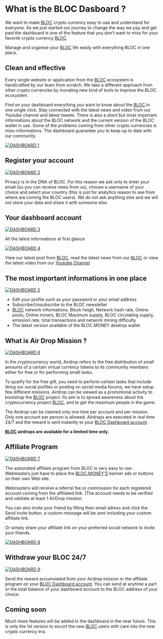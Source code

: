 # What is the BLOC Dasboard ?

We want to make [BLOC](https://bloc.money) crypto currency easy to use and understand for everyone. As we just started our journey to change the way we pay and get paid the dashboard is one of the feature that you don’t want to miss for your favorite crypto currency [BLOC](https://bloc.money).

Manage and organise your [BLOC](https://bloc.money) life easily with everything BLOC in one place.

## Clean and effective
Every single website or application from the [BLOC](https://bloc.money) ecosystem is handcrafted by our team from scratch. We take a different approach from other crypto currencies by inovating new kind of tools to improve the BLOC ecosystem.

Find on your dashboard everything you want to know about the [BLOC](https://bloc.money) in one single click. Stay connected with the latest news and video from our Youtube channel and latest tweets. There is also a short but most important informations about the BLOC network and the current version of the BLOC wallet in use. Some of the problems coming from other crypto currencies is miss-informations. The dashboard guarantee you to keep up to date with our community.

[![DASHBOARD 1](images/presentation/dashboard1.png)](https://dashboard.bloc.money)

## Register your account

[![DASHBOARD 2](images/presentation/dashboard2.png)](https://dashboard.bloc.money)

Privacy is in the DNA of BLOC. For this reason we ask only to enter your email (so you can receive news from us), choose a username of your choice and select your country (this is just for analytics reason to see from where are coming the BLOC users). We do not ask anything else and we will not store your data and share it with someone else.

## Your dashboard account

[![DASHBOARD 3](images/presentation/dashboard3.png)](https://dashboard.bloc.money)

All the latest informations at first glance

[![DASHBOARD 4](images/presentation/dashboard4.png)](https://dashboard.bloc.money)

View our latest post from [BLOC](https://twitter.com/bloc_money), read the latest news from our [BLOC](https://medium.com/@bloc.money) or view the latest video from our [Youtube Channel](https://www.youtube.com/channel/UCdvnEPWhqGtZUEx3EFBrXvA)

## The most important informations in one place

[![DASHBOARD 5](images/presentation/dashboard5.png)](https://dashboard.bloc.money)

* Edit your profile such as your password or your email address
* Subscribe/Unsubscribe to the BLOC newsletter
* [BLOC](https://bloc.money) network informations. Block heigh, Network hash rate, Online pools, Online miners, BLOC Maximum supply, BLOC circulating supply, emission rate, total transactions and network mining difficulty
* The latest version available of the BLOC.MONEY desktop wallet

## What is Air Drop Mission ?

[![DASHBOARD 6](images/presentation/dashboard6.png)](https://dashboard.bloc.money)

In the cryptocurrency world, Airdrop refers to the free distribution of small amounts of a certain virtual currency tokens to its community members either for free or for performing small tasks.

To qualify for the free gift, you need to perform certain tasks that include liking our social profiles or posting on social media forums, we have setup few different missions.
Airdrop can be viewed as a promotional activity to bootstrap the [BLOC](https://bloc.money) project. Its aim is to spread awareness about the cryptocurrency project [BLOC](https://bloc.money), and to get the maximum people in the game.

The Airdrop can be claimed only one time per account and per mission. Only one account per person is allowed. Airdrops are executed in real time 24/7 and the reward is sent instantly to your [BLOC Dashboard account](https://dashboard.bloc.money).

**[BLOC](https://bloc.money) airdrops are available for a limited time only.**

## Affiliate Program

[![DASHBOARD 7](images/presentation/dashboard7.png)](https://dashboard.bloc.money)

The automated affiliate program from BLOC is very easy to use. Webmasters just have to place the [BLOC.MONEY'S](https://bloc.money) banner ads or buttons on their own Web site.

Webmasters will receive a referral fee or commission for each registered account coming from the affiliated link. (The account needs to be verified and validate at least 1 AirDrop mission.

You can also invite your friend by filling their email adress and click the Send invite button, a custom message will be sent including your custom affiliate link.

Or simply share your affiliate link on your preferred social network to invite your friends.

[![DASHBOARD 8](images/presentation/dashboard8.png)](https://dashboard.bloc.money)

## Withdraw your BLOC 24/7

[![DASHBOARD 9](images/presentation/dashboard9.png)](https://dashboard.bloc.money)

Send the reward accumulated from your Airdrop mission or the affiliate program on your [BLOC Dashboard account](https://dashboard.bloc.money). You can send at anytime a part or the total balance of your dashboard account to the BLOC address of your choice.

## Coming soon

Much more features will be added to the dashboard in the near future. This is only the 1st version to escort the new [BLOC](https://bloc.money) users with care into the new crypto currency era.